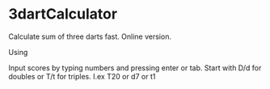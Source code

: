 # 3dartCalculator
Calculate sum of three darts fast. Online version.

Using
<script src="https://ajax.googleapis.com/ajax/libs/angularjs/1.8.2/angular.min.js"></script>

Input scores by typing numbers and pressing enter or tab. Start with D/d for doubles or T/t for triples. I.ex T20 or d7 or t1
